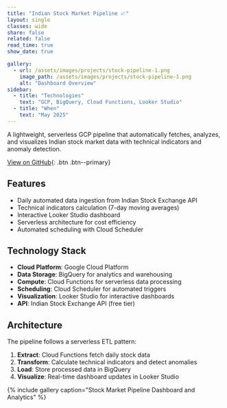 ```yaml
---
title: "Indian Stock Market Pipeline 📈"
layout: single
classes: wide
share: false
related: false
read_time: true
show_date: true

gallery:
  - url: /assets/images/projects/stock-pipeline-1.png
    image_path: /assets/images/projects/stock-pipeline-1.png
    alt: "Dashboard Overview"
sidebar:
  - title: "Technologies"
    text: "GCP, BigQuery, Cloud Functions, Looker Studio"
  - title: "When"
    text: "May 2025"
---
```


A lightweight, serverless GCP pipeline that automatically fetches, analyzes, and visualizes Indian stock market data with technical indicators and anomaly detection.

[View on GitHub](https://github.com/riobanerjee/indian-stock-pipeline){: .btn .btn--primary}

## Features

- Daily automated data ingestion from Indian Stock Exchange API
- Technical indicators calculation (7-day moving averages)
- Interactive Looker Studio dashboard
- Serverless architecture for cost efficiency
- Automated scheduling with Cloud Scheduler

## Technology Stack

- **Cloud Platform**: Google Cloud Platform
- **Data Storage**: BigQuery for analytics and warehousing
- **Compute**: Cloud Functions for serverless data processing
- **Scheduling**: Cloud Scheduler for automated triggers
- **Visualization**: Looker Studio for interactive dashboards
- **API**: Indian Stock Exchange API (free tier)

## Architecture

The pipeline follows a serverless ETL pattern:
1. **Extract**: Cloud Functions fetch daily stock data
2. **Transform**: Calculate technical indicators and detect anomalies
3. **Load**: Store processed data in BigQuery
4. **Visualize**: Real-time dashboard updates in Looker Studio

{% include gallery caption="Stock Market Pipeline Dashboard and Analytics" %}